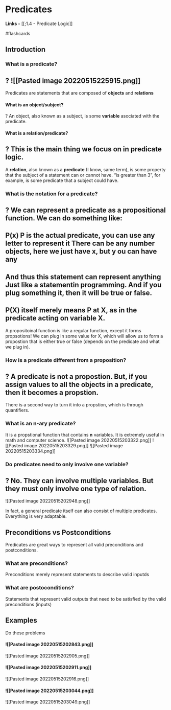  # Predicates

**Links -** [[;1.4 - Predicate Logic]]

#flashcards 

Introduction
---


### What is a predicate?
?
![[Pasted image 20220515225915.png]]
-
Predicates are statements that are composed of **objects** and **relations**
<!--SR:!2022-05-16,1,230-->

#### What is an object/subject?
?
An object, also known as a subject, is some **variable** asociated with the predicate. 
<!--SR:!2022-05-19,4,270-->






#### What is a relation/predicate?
?
This is the **main** thing we focus on in predicate logic. 
-
A **relation**, also known as a **predicate** (I know, same term), is some property that the subject of a statement can or cannot have. “is greater than 3”, for example, is some predicate that a subject could have. 
<!--SR:!2022-05-16,1,230-->












### What is the notation for a predicate?  
?
We can represent a **predicate** as a propositional function. 
We can do something like:
-
P(x)
P is the actual predicate, you can use any letter to represent it
There can be any number objects, here we just have x, but y ou can have any
-
And thus this statement can represent **anything**
Just like a statementin programming. And if you plug something it, then it will be true or false. 
-
P(X) itself merely means P at X, as in the predicate acting on variable X. 
-
A propositoinal function is like a regular function, except it forms propsotions! We can plug in some value for X, which will allow us to form a propostion that is either true or false (depends on the predicate and what we plug in). 

<!--SR:!2022-05-16,1,230-->








### How is a predicate different from a proposition? 
?
A predicate is not a propostion.
But, if you assign values to all the objects in a predicate, then it becomes a propstion. 
-
There is a second way to turn it into a propstion, which is through quantifiers. 
<!--SR:!2022-05-16,1,230-->





### What is an n-ary predicate? 
It is a propstional function that contains **n** variables. It is extremely useful in math and computer science. 
![[Pasted image 20220515203322.png]]
![[Pasted image 20220515203329.png]]
![[Pasted image 20220515203334.png]]


### Do predicates need to only involve one variable?
?
No. They can involve multiple variables. But they must only involve one type of relation. 
-
![[Pasted image 20220515202948.png]]

In fact, a general predicate itself can also consist of multiple predicates. Everything is very adaptable. 



Preconditions vs Postconditions
---

Predicates are great ways to represent all valid preconditions and postconditions. 

### What are preconditions? 
Preconditions merely represent statements to describe valid inputds

### What are postoconditions?
Statements that represent valid outputs that need to be satisfied by the valid preconditions (inputs) 




Examples
---
Do these problems

#### ![[Pasted image 20220515202843.png]]

![[Pasted image 20220515202905.png]]


#### ![[Pasted image 20220515202911.png]]

![[Pasted image 20220515202916.png]]


#### ![[Pasted image 20220515203044.png]]

![[Pasted image 20220515203049.png]]


